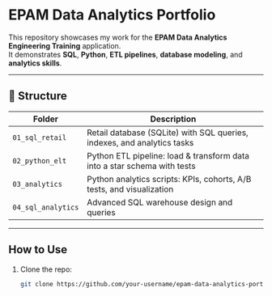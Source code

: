 # EPAM Data Analytics Portfolio

This repository showcases my work for the **EPAM Data Analytics Engineering Training** application.  
It demonstrates **SQL**, **Python**, **ETL pipelines**, **database modeling**, and **analytics skills**.

---

## 📂 Structure

| Folder             | Description |
|--------------------|-------------|
| `01_sql_retail`    | Retail database (SQLite) with SQL queries, indexes, and analytics tasks |
| `02_python_elt`    | Python ETL pipeline: load & transform data into a star schema with tests |
| `03_analytics`     | Python analytics scripts: KPIs, cohorts, A/B tests, and visualization |
| `04_sql_analytics` | Advanced SQL warehouse design and queries |

---

## How to Use
1. Clone the repo:
   ```bash
   git clone https://github.com/your-username/epam-data-analytics-portfolio.git

